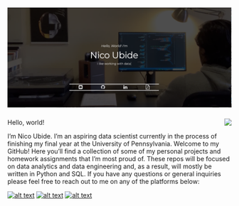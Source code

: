 # [![Nico Ubide Header](https://raw.githubusercontent.com/nicoubide/nicoubide/main/header.png "Header")](https://nicoubide.com)


<!-- Top Languages Card -->
<img align="right" src="https://github-readme-stats.vercel.app/api/top-langs/?username=nicoubide&theme="/>


<!-- Actual text -->

Hello, world!

I’m Nico Ubide. I’m an aspiring data scientist currently in the process of finishing my final year at the University of Pennsylvania. Welcome to my GitHub! Here you’ll find a collection of some of my personal projects and homework assignments that I’m most proud of. These repos will be focused on data analytics and data engineering and, as a result, will mostly be written in Python and SQL. If you have any questions or general inquiries please feel free to reach out to me on any of the platforms below:

<!-- display the social media buttons in your README -->

[![alt text][1.1]][1]
[![alt text][2.1]][2]
[![alt text][3.1]][3]

<!--
[![alt text][3.1]][3]
[![alt text][4.1]][4]
[![alt text][5.1]][5]
[![alt text][6.1]][6]
-->


<!-- links to social media icons -->
<!-- no need to change these -->

<!-- icons with padding -->

[1.1]: https://icons.iconarchive.com/icons/limav/flat-gradient-social/32/Linkedin-icon.png (LinkedIn)
[2.1]: https://icons.iconarchive.com/icons/dtafalonso/android-lollipop/32/Gmail-icon.png (GMail)
[3.1]: https://lh3.googleusercontent.com/fife/ABSRlIrW-zjdulTOi1ucKJJqT4F6VJHLHiiZ9S4FmyJ1bWfavw7ppHtdA0DDCs1rDJS8SCOXtTJUeK2zPZHFiMBzUtpNT7NtVyfI8liRdbepmfGnZZgWLOzEvXLJQG6HMXSKLI8HLpaGm1Ew5uOQ-Ej22WDGga5x96gbPd-7MdRxtnxffJd9jfD438DD2Fwm_iC3bkpukqwdve2VmSeDpovVpUI4xOPvoRwKm2aBGRrz9d5u5DX3f5A3RqfPqSm3TlCN98vb8DeXvAVYgeusYvIGGlcgqRZaMO9OkAmF4znjo927mx3PCiEJ5b0pshLWdXvFlVpMLatYoir4UJecPUUb4MDwbr5Y4aG610Vf8HA-DVEG7wsoHy0tsc_CU5zPz0a8ql0TZvI46yVLaqyKf2SxHVdFIDMw9UKYSiCcQtu2gcR2oP6hoq5gmFYbs1Y0GO6kupA37LQ1pHeutnDCcPfLdq3Ah3foWAZLyDHT4bP-9ZnH1DddUSTmRi8OezkBYY7Blbn9NQTqYcPlHlLkobeG-GhfJYMUkC0vXVYw_nuB1Lj_oR_Q35BsNk9bnSwHrxbiQWFHGj4VtSXz5NpQTHCj_tKq2trmZf2hkKWhpF1krbYAJDllL835M2IxuXERUXH-DYteaI8EheqEGBjzabm7U_Rl9NBw6lhtAiXK2q0Hqmpj8qrSYhZrfKV4k-oOa0qk9Pgfd6I8kUIyYx0lJwFcnT-5XjKktBAcYQ=w1920-h977-ft

<!--
[3.1]: http://i.imgur.com/yCsTjba.png (google plus icon with padding)
[4.1]: http://i.imgur.com/YckIOms.png (tumblr icon with padding)
[5.1]: http://i.imgur.com/1AGmwO3.png (dribbble icon with padding)
[6.1]: http://i.imgur.com/0o48UoR.png (github icon with padding)
-->


<!-- links to your social media accounts -->
<!-- update these accordingly -->

[1]: https://www.linkedin.com/in/nico-ubide-762b83177/
[2]: mailto:nicoubide@gmail.com
[3]: https://nicoubide.com

<!--
[3]: https://plus.google.com/+CarlSednaoui
[4]: http://carlsed.tumblr.com
[5]: http://dribbble.com/carlsednaoui
[6]: http://www.github.com/carlsednaoui
-->

